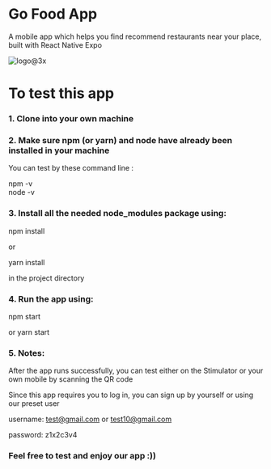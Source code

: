 # Go Food App
A mobile app which helps you find recommend restaurants near your place, built with React Native Expo



![logo@3x](https://user-images.githubusercontent.com/35694395/85231775-29b87c00-b424-11ea-87c8-c12940254c81.png)



# To test this app

### 1. Clone into your own machine 

### 2. Make sure npm (or yarn) and node have already been installed in your machine
 You can test by these command line : 
 
   npm -v  
   node -v
   
### 3. Install all the needed node_modules package using:

  npm install
  
  or 
  
  yarn install
  
  in the project directory

### 4. Run the app using:

npm start

or yarn start

### 5. Notes:
After the app runs successfully, you can test either on the Stimulator or your own mobile by scanning the QR code

Since this app requires you to log in, you can sign up by yourself or using our preset user

username: test@gmail.com   or   test10@gmail.com

password: z1x2c3v4

### Feel free to test and enjoy our app :))
